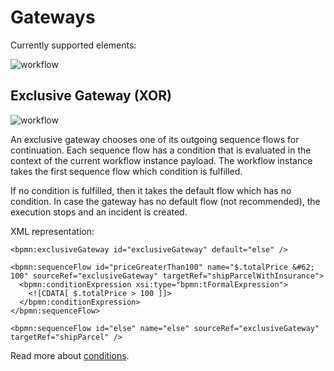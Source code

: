 # Gateways

Currently supported elements:

![workflow](/bpmn-workflows/exclusive-gateway.png)

## Exclusive Gateway (XOR)

![workflow](/bpmn-workflows/xor-gateway.png)

An exclusive gateway chooses one of its outgoing sequence flows for continuation.
Each sequence flow has a condition that is evaluated in the context of the current workflow instance payload.
The workflow instance takes the first sequence flow which condition is fulfilled.

If no condition is fulfilled, then it takes the default flow which has no condition.
In case the gateway has no default flow (not recommended), the execution stops and an incident is created.

XML representation:

```
<bpmn:exclusiveGateway id="exclusiveGateway" default="else" />

<bpmn:sequenceFlow id="priceGreaterThan100" name="$.totalPrice &#62; 100" sourceRef="exclusiveGateway" targetRef="shipParcelWithInsurance">
  <bpmn:conditionExpression xsi:type="bpmn:tFormalExpression">
    <![CDATA[ $.totalPrice > 100 ]]>
  </bpmn:conditionExpression>
</bpmn:sequenceFlow>

<bpmn:sequenceFlow id="else" name="else" sourceRef="exclusiveGateway" targetRef="shipParcel" />
```

Read more about [conditions](reference/json-conditions.html).
